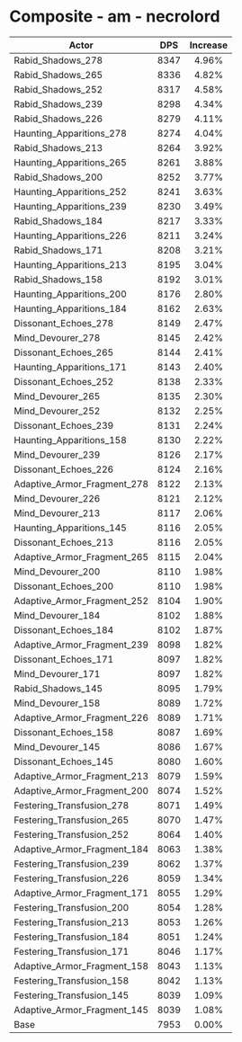# Composite - am - necrolord
| Actor | DPS | Increase |
|---|:---:|:---:|
|Rabid_Shadows_278|8347|4.96%|
|Rabid_Shadows_265|8336|4.82%|
|Rabid_Shadows_252|8317|4.58%|
|Rabid_Shadows_239|8298|4.34%|
|Rabid_Shadows_226|8279|4.11%|
|Haunting_Apparitions_278|8274|4.04%|
|Rabid_Shadows_213|8264|3.92%|
|Haunting_Apparitions_265|8261|3.88%|
|Rabid_Shadows_200|8252|3.77%|
|Haunting_Apparitions_252|8241|3.63%|
|Haunting_Apparitions_239|8230|3.49%|
|Rabid_Shadows_184|8217|3.33%|
|Haunting_Apparitions_226|8211|3.24%|
|Rabid_Shadows_171|8208|3.21%|
|Haunting_Apparitions_213|8195|3.04%|
|Rabid_Shadows_158|8192|3.01%|
|Haunting_Apparitions_200|8176|2.80%|
|Haunting_Apparitions_184|8162|2.63%|
|Dissonant_Echoes_278|8149|2.47%|
|Mind_Devourer_278|8145|2.42%|
|Dissonant_Echoes_265|8144|2.41%|
|Haunting_Apparitions_171|8143|2.40%|
|Dissonant_Echoes_252|8138|2.33%|
|Mind_Devourer_265|8135|2.30%|
|Mind_Devourer_252|8132|2.25%|
|Dissonant_Echoes_239|8131|2.24%|
|Haunting_Apparitions_158|8130|2.22%|
|Mind_Devourer_239|8126|2.17%|
|Dissonant_Echoes_226|8124|2.16%|
|Adaptive_Armor_Fragment_278|8122|2.13%|
|Mind_Devourer_226|8121|2.12%|
|Mind_Devourer_213|8117|2.06%|
|Haunting_Apparitions_145|8116|2.05%|
|Dissonant_Echoes_213|8116|2.05%|
|Adaptive_Armor_Fragment_265|8115|2.04%|
|Mind_Devourer_200|8110|1.98%|
|Dissonant_Echoes_200|8110|1.98%|
|Adaptive_Armor_Fragment_252|8104|1.90%|
|Mind_Devourer_184|8102|1.88%|
|Dissonant_Echoes_184|8102|1.87%|
|Adaptive_Armor_Fragment_239|8098|1.82%|
|Dissonant_Echoes_171|8097|1.82%|
|Mind_Devourer_171|8097|1.82%|
|Rabid_Shadows_145|8095|1.79%|
|Mind_Devourer_158|8089|1.72%|
|Adaptive_Armor_Fragment_226|8089|1.71%|
|Dissonant_Echoes_158|8087|1.69%|
|Mind_Devourer_145|8086|1.67%|
|Dissonant_Echoes_145|8080|1.60%|
|Adaptive_Armor_Fragment_213|8079|1.59%|
|Adaptive_Armor_Fragment_200|8074|1.52%|
|Festering_Transfusion_278|8071|1.49%|
|Festering_Transfusion_265|8070|1.47%|
|Festering_Transfusion_252|8064|1.40%|
|Adaptive_Armor_Fragment_184|8063|1.38%|
|Festering_Transfusion_239|8062|1.37%|
|Festering_Transfusion_226|8059|1.34%|
|Adaptive_Armor_Fragment_171|8055|1.29%|
|Festering_Transfusion_200|8054|1.28%|
|Festering_Transfusion_213|8053|1.26%|
|Festering_Transfusion_184|8051|1.24%|
|Festering_Transfusion_171|8046|1.17%|
|Adaptive_Armor_Fragment_158|8043|1.13%|
|Festering_Transfusion_158|8042|1.13%|
|Festering_Transfusion_145|8039|1.09%|
|Adaptive_Armor_Fragment_145|8039|1.08%|
|Base|7953|0.00%|
